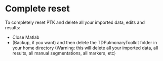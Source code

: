 # Complete reset

To completely reset PTK and delete all your imported data, edits and results:

* Close Matlab
* (Backup, if you want) and then delete the TDPulmonaryToolkit folder in your home directory (Warning: this will delete all your imported data, all results, all manual segmentations, all markers, etc)
